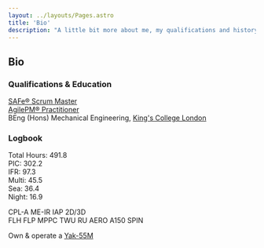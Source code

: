 ```yaml
---
layout: ../layouts/Pages.astro
title: 'Bio'
description: "A little bit more about me, my qualifications and history"
---
```

## Bio

### Qualifications & Education

[SAFe&#174; Scrum Master](https://scaledagile.com/training/safe-scrum-master/)  
[AgilePM&#174; Practitioner](https://apmg-international.com/product/agile-project-management-agilepmr-certification)  
BEng (Hons) Mechanical Engineering, [King's College London](https://kcl.ac.uk)  

### Logbook

Total Hours: 491.8  
PIC: 302.2  
IFR: 97.3  
Multi: 45.5  
Sea: 36.4  
Night: 16.9  

CPL-A ME-IR IAP 2D/3D  
FLH FLP MPPC TWU RU AERO A150 SPIN  

Own & operate a [Yak-55M](/yak)